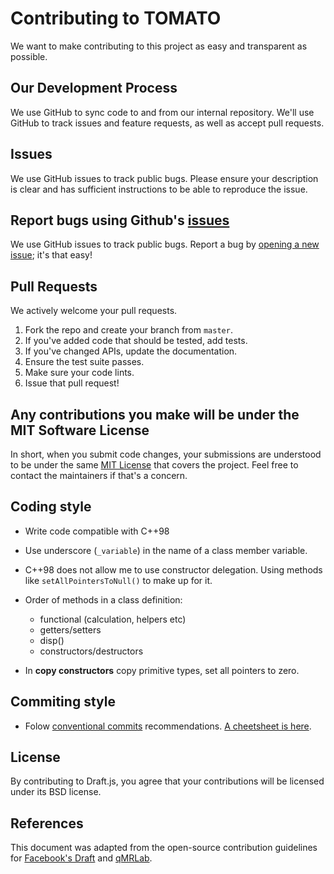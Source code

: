# Contributing to TOMATO

We want to make contributing to this project as easy and transparent as
possible.

## Our Development Process

We use GitHub to sync code to and from our internal repository. We'll use GitHub
to track issues and feature requests, as well as accept pull requests.

## Issues

We use GitHub issues to track public bugs. Please ensure your description is
clear and has sufficient instructions to be able to reproduce the issue.

## Report bugs using Github's [issues](https://github.com/MRKonrad/tomato/issues)

We use GitHub issues to track public bugs. Report a bug by [opening a new issue](); it's that easy!

## Pull Requests

We actively welcome your pull requests.

1.  Fork the repo and create your branch from `master`.
2.  If you've added code that should be tested, add tests.
3.  If you've changed APIs, update the documentation.
4.  Ensure the test suite passes.
5.  Make sure your code lints.
6.  Issue that pull request!

## Any contributions you make will be under the MIT Software License

In short, when you submit code changes, your submissions are understood to be under the same
[MIT License](http://choosealicense.com/licenses/mit/) that covers the project.
Feel free to contact the maintainers if that's a concern.

## Coding style

*   Write code compatible with C++98

*   Use underscore (`_variable`) in the name of a class member variable.

*   C++98 does not allow me to use constructor delegation. Using methods like `setAllPointersToNull()` to make up for it.

*   Order of methods in a class definition:
    *   functional (calculation, helpers etc)
    *   getters/setters
    *   disp()
    *   constructors/destructors

*   In **copy constructors** copy primitive types, set all pointers to zero.

## Commiting style

*   Folow [conventional commits](https://www.conventionalcommits.org/en/v1.0.0/) recommendations.  [A cheetsheet is here](https://www.cheatography.com/albelop/cheat-sheets/conventional-commits/pdf/).


## License

By contributing to Draft.js, you agree that your contributions will be licensed
under its BSD license.

## References

This document was adapted from the open-source contribution guidelines for
[Facebook's Draft](https://github.com/facebook/draft-js/blob/a9316a723f9e918afde44dea68b5f9f39b7d9b00/CONTRIBUTING.md)
and [qMRLab](https://github.com/qMRLab/qMRLab/blob/master/CONTRIBUTING.md).
